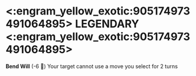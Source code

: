 # <:engram_yellow_exotic:905174973491064895> LEGENDARY <:engram_yellow_exotic:905174973491064895>

**Bend Will** (-6 :large_blue_diamond:) Your target cannot use a move you select for 2 turns